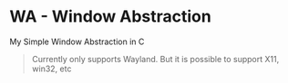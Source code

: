 # WA - Window Abstraction
My Simple Window Abstraction in C

> Currently only supports Wayland.
> But it is possible to support X11, win32, etc
